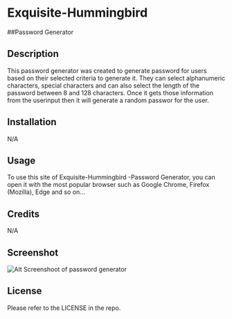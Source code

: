 # Exquisite-Hummingbird

##Password Generator

## Description

This password generator was created to generate password for users based on their selected criteria to generate it. They can select alphanumeric characters, special characters and can also select the length of the password between 8 and 128 characters. Once it gets those information from the userinput then it will generate a random passwor for the user.

## Installation

N/A

## Usage

To use this site of Exquisite-Hummingbird -Password Generator, you can open it with the most popular browser such as Google Chrome, Firefox (Mozilla), Edge and so on...

## Credits

N/A

## Screenshot

![Alt Screenshoot of password generator](./assets/img/passwordGenerator.png)

## License

Please refer to the LICENSE in the repo.
